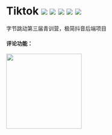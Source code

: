 # Tiktok ![](https://img.shields.io/badge/-mini-brightgreen) ![](https://img.shields.io/badge/go--version-1.16-green) ![](https://img.shields.io/badge/iris-12.2.0-orange) ![](https://img.shields.io/badge/viper-1.11.0-yellow) ![](https://img.shields.io/badge/-redis-red)
字节跳动第三届青训营，极简抖音后端项目
#### 评论功能：
<img src="http://124.223.112.154/pictures/comment-1.jpg" width="200px">
